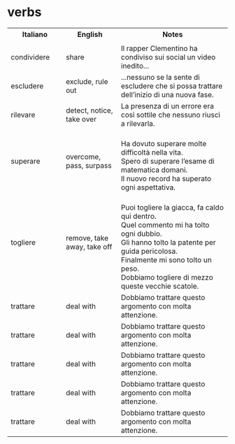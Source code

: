 # verbs

<p>
<table>
<tr>
<th>Italiano</th><th>English<br/><th>Notes</th>
</tr>
<tr>
<td width="25%"></td>
<td width="25%"></td>
<td width="50%"></td>
</tr>
<tr>
<td width="25%">condividere</td>
<td width="25%">share</td>
<td width="50%">Il rapper Clementino ha condiviso sui social un video inedito...</td>
</tr>
<tr>
<td width="25%">escludere</td>
<td width="25%">exclude, rule out</td>
<td width="50%">...nessuno se la sente di escludere che si possa trattare dell’inizio di una nuova fase.</td>
</tr>
<tr>
<td width="25%">rilevare</td>
<td width="25%">detect, notice, take over</td>
<td width="50%">La presenza di un errore era così sottile che nessuno riuscì a rilevarla.</td>
</tr>
<tr>
<td width="25%">superare</td>
<td width="25%">overcome, pass, surpass</td>
<td width="50%">
    <br/>Ha dovuto superare molte difficoltà nella vita.
    <br/>Spero di superare l’esame di matematica domani.
    <br/>Il nuovo record ha superato ogni aspettativa.
</td>
</tr>
<tr>
<td width="25%">togliere</td>
<td width="25%">remove, take away, take off</td>
<td width="50%">
    <br/>Puoi togliere la giacca, fa caldo qui dentro.
    <br/>Quel commento mi ha tolto ogni dubbio.
    <br/>Gli hanno tolto la patente per guida pericolosa.
    <br/>Finalmente mi sono tolto un peso.
    <br/>Dobbiamo togliere di mezzo queste vecchie scatole.
</td>
</tr>
<tr>
<td width="25%">trattare</td>
<td width="25%">deal with</td>
<td width="50%">Dobbiamo trattare questo argomento con molta attenzione.</td>
</tr>
<tr>
<td width="25%">trattare</td>
<td width="25%">deal with</td>
<td width="50%">Dobbiamo trattare questo argomento con molta attenzione.</td>
</tr>
<tr>
<td width="25%">trattare</td>
<td width="25%">deal with</td>
<td width="50%">Dobbiamo trattare questo argomento con molta attenzione.</td>
</tr>
<tr>
<td width="25%">trattare</td>
<td width="25%">deal with</td>
<td width="50%">Dobbiamo trattare questo argomento con molta attenzione.</td>
</tr>
<tr>
<td width="25%">trattare</td>
<td width="25%">deal with</td>
<td width="50%">Dobbiamo trattare questo argomento con molta attenzione.</td>
</tr>
</table>
</p>
</p>
